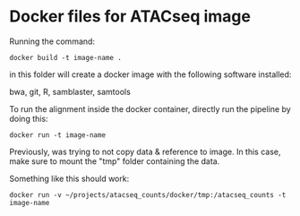# Docker files for ATACseq image #

Running the command: 

`docker build -t image-name .`

in this folder will create a docker image with the following software installed:

bwa, git, R, samblaster, samtools


To run the alignment inside the docker container, directly run the pipeline by doing this:

`docker run -t image-name`


Previously, was trying to not copy data & reference to image. In this case, make sure to mount the "tmp" folder containing the data. 

Something like this should work:

`docker run -v ~/projects/atacseq_counts/docker/tmp:/atacseq_counts -t image-name`

